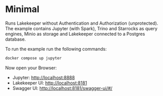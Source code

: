 # Minimal
Runs Lakekeeper without Authentication and Authorization (unprotected). The example contains Jupyter (with Spark), Trino and Starrocks as query engines, Minio as storage and Lakekeeper connected to a Postgres database.

To run the example run the following commands:

```bash
docker compose up jupyter
```

Now open your Browser:
* Jupyter: [http://localhost:8888](http://localhost:8888)
* Lakekeeper UI: [http://localhost:8181](http://localhost:8181)
* Swagger UI: [http://localhost:8181/swagger-ui/#/](http://localhost:8181/swagger-ui/#/)
